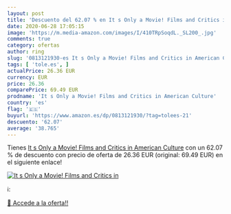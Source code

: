 ```yaml
---
layout: post
title: 'Descuento del 62.07 % en It s Only a Movie! Films and Critics in '
date: 2020-06-28 17:05:15
image: 'https://m.media-amazon.com/images/I/410TRpSoqdL._SL200_.jpg'
comments: true
category: ofertas
author: ring
slug: '0813121930-es It s Only a Movie! Films and Critics in American Culture'
tags: [ 'tole.es', ]
actualPrice: 26.36 EUR
currency: EUR
price: 26.36
comparePrice: 69.49 EUR
prodname: 'It s Only a Movie! Films and Critics in American Culture'
country: 'es'
flag: '🇪🇸'
buyurl: 'https://www.amazon.es/dp/0813121930/?tag=tolees-21'
descuento: '62.07'
average: '38.765'
---
```


Tienes [It s Only a Movie! Films and Critics in American Culture](https://www.amazon.es/dp/0813121930/?tag=tolees-21) con un 62.07 % de descuento con precio de oferta de 26.36 EUR (original: 69.49 EUR) en el siguiente enlace!

[![It s Only a Movie! Films and Critics in ](https://m.media-amazon.com/images/I/410TRpSoqdL._SL200_.jpg)](https://www.amazon.es/dp/0813121930/?tag=tolees-21)

ℹ️:


[🛒 Accede a la oferta!!](https://www.amazon.es/dp/0813121930/?tag=tolees-21)
